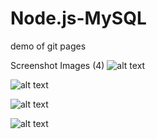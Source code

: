 # Node.js-MySQL
demo of git pages


Screenshot Images (4)
![alt text](https://raw.githubusercontent.com/julieores/sqlhomework/master/path/to/mysqlinsuffquanity.png)

![alt text](https://raw.githubusercontent.com/julieores/sqlhomework/master/path/to/mysqlinvupdate.png)

![alt text](https://raw.githubusercontent.com/julieores/sqlhomework/master/path/to/mysqlpurchase.png)

![alt text](https://raw.githubusercontent.com/julieores/sqlhomework/master/path/to/mysqltable.png)